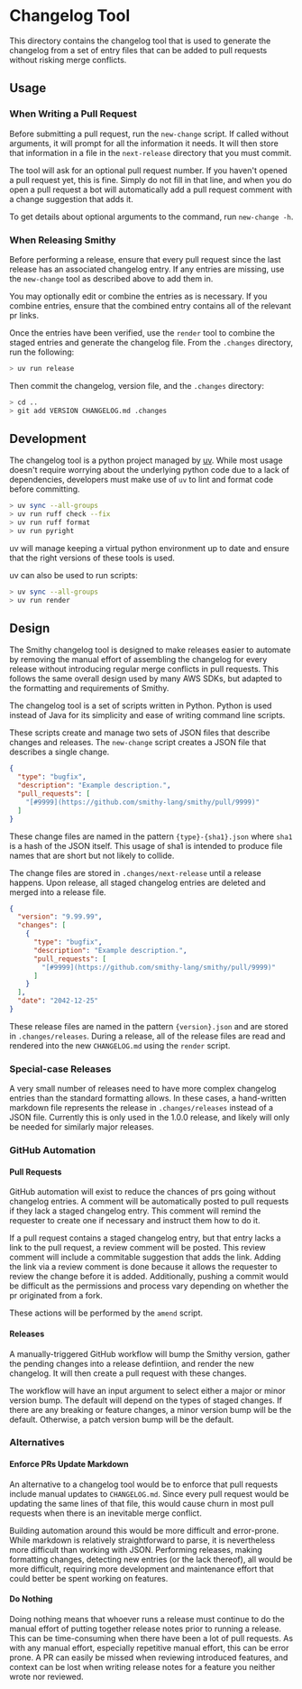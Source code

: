 # Changelog Tool

This directory contains the changelog tool that is used to generate the changelog
from a set of entry files that can be added to pull requests without risking
merge conflicts.

## Usage

### When Writing a Pull Request

Before submitting a pull request, run the `new-change` script. If called
without arguments, it will prompt for all the information it needs. It will
then store that information in a file in the `next-release` directory that you
must commit.

The tool will ask for an optional pull request number. If you haven't opened a
pull request yet, this is fine. Simply do not fill in that line, and when you
do open a pull request a bot will automatically add a pull request comment with
a change suggestion that adds it.

To get details about optional arguments to the command, run `new-change -h`.

### When Releasing Smithy

Before performing a release, ensure that every pull request since the last
release has an associated changelog entry. If any entries are missing, use
the `new-change` tool as described above to add them in.

You may optionally edit or combine the entries as is necessary. If you combine
entries, ensure that the combined entry contains all of the relevant pr links.

Once the entries have been verified, use the `render` tool to combine the
staged entries and generate the changelog file. From the `.changes` directory,
run the following:

```sh
> uv run release
```

Then commit the changelog, version file, and the `.changes` directory:

```sh
> cd ..
> git add VERSION CHANGELOG.md .changes
```

## Development

The changelog tool is a python project managed by [uv](https://docs.astral.sh/uv/).
While most usage doesn't require worrying about the underlying python code
due to a lack of dependencies, developers must make use of `uv` to lint and
format code before committing.

```sh
> uv sync --all-groups
> uv run ruff check --fix
> uv run ruff format
> uv run pyright
```

uv will manage keeping a virtual python environment up to date and ensure that the
right versions of these tools is used.

uv can also be used to run scripts:

```sh
> uv sync --all-groups
> uv run render
```

## Design

The Smithy changelog tool is designed to make releases easier to automate by
removing the manual effort of assembling the changelog for every release without
introducing regular merge conflicts in pull requests. This follows the same
overall design used by many AWS SDKs, but adapted to the formatting and
requirements of Smithy.

The changelog tool is a set of scripts written in Python. Python is used instead
of Java for its simplicity and ease of writing command line scripts.

These scripts create and manage two sets of JSON files that describe changes and
releases. The `new-change` script creates a JSON file that describes a single
change.

```json
{
  "type": "bugfix",
  "description": "Example description.",
  "pull_requests": [
    "[#9999](https://github.com/smithy-lang/smithy/pull/9999)"
  ]
}
```

These change files are named in the pattern `{type}-{sha1}.json` where `sha1` is
a hash of the JSON itself. This usage of sha1 is intended to produce file names
that are short but not likely to collide.

The change files are stored in `.changes/next-release` until a release happens.
Upon release, all staged changelog entries are deleted and merged into a release
file.

```json
{
  "version": "9.99.99",
  "changes": [
    {
      "type": "bugfix",
      "description": "Example description.",
      "pull_requests": [
        "[#9999](https://github.com/smithy-lang/smithy/pull/9999)"
      ]
    }
  ],
  "date": "2042-12-25"
}
```

These release files are named in the pattern `{version}.json` and are stored in
`.changes/releases`. During a release, all of the release files are read and
rendered into the new `CHANGELOG.md` using the `render` script.

### Special-case Releases

A very small number of releases need to have more complex changelog entries than
the standard formatting allows. In these cases, a hand-written markdown file
represents the release in `.changes/releases` instead of a JSON file. Currently
this is only used in the 1.0.0 release, and likely will only be needed for
similarly major releases.

### GitHub Automation

#### Pull Requests

GitHub automation will exist to reduce the chances of prs going without
changelog entries. A comment will be automatically posted to pull requests if
they lack a staged changelog entry. This comment will remind the requester to
create one if necessary and instruct them how to do it.

If a pull request contains a staged changelog entry, but that entry lacks a link
to the pull request, a review comment will be posted. This review comment will
include a commitable suggestion that adds the link. Adding the link via a review
comment is done because it allows the requester to review the change before it
is added. Additionally, pushing a commit would be difficult as the permissions
and process vary depending on whether the pr originated from a fork.

These actions will be performed by the `amend` script.

#### Releases

A manually-triggered GitHub workflow will bump the Smithy version, gather the
pending changes into a release defintiion, and render the new changelog. It will
then create a pull request with these changes.

The workflow will have an input argument to select either a major or minor version
bump. The default will depend on the types of staged changes. If there are any
breaking or feature changes, a minor version bump will be the default. Otherwise,
a patch version bump will be the default.

### Alternatives

#### Enforce PRs Update Markdown

An alternative to a changelog tool would be to enforce that pull requests
include manual updates to `CHANGELOG.md`. Since every pull request would be
updating the same lines of that file, this would cause churn in most pull
requests when there is an inevitable merge conflict.

Building automation around this would be more difficult and error-prone. While
markdown is relatively straightforward to parse, it is nevertheless more
difficult than working with JSON. Performing releases, making formatting
changes, detecting new entries (or the lack thereof), all would be more
difficult, requiring more development and maintenance effort that could better
be spent working on features.

#### Do Nothing

Doing nothing means that whoever runs a release must continue to do the manual
effort of putting together release notes prior to running a release. This can be
time-consuming when there have been a lot of pull requests. As with any manual
effort, especially repetitive manual effort, this can be error prone. A PR can
easily be missed when reviewing introduced features, and context can be lost
when writing release notes for a feature you neither wrote nor reviewed.
